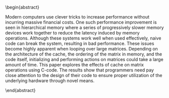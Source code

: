 \begin{abstract}

Modern computers use clever tricks to increase performance without incurring
massive financial costs. One such performance improvement is seen in hierarchical memory
where a series of progressively slower memory devices work together to reduce
the latency induced by memory operations. Although these systems work well when
used effectively, naive code can break the system, resulting in bad performance.
These issues become highly apparent when looping over large matrices.
Depending on the architecture of the cache, the ordering of the matrix in
memory, and the code itself, initializing and performing actions on matrices
could take a large amount of time. This paper explores the effects of cache
on matrix operations using C-code. The results show that programmers need pay
close attention to the design of their code to ensure proper utilization of
the underlying hardware through novel means.

\end{abstract}
